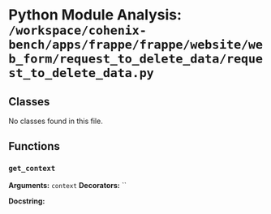 # Python Module Analysis: `/workspace/cohenix-bench/apps/frappe/frappe/website/web_form/request_to_delete_data/request_to_delete_data.py`

## Classes

No classes found in this file.


## Functions

### `get_context`
**Arguments:** `context`
**Decorators:** ``

**Docstring:**
```

```


